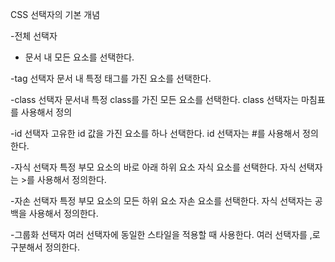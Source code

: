 CSS 선택자의 기본 개념

-전체 선택자
* 문서 내 모든 요소를 선택한다.

-tag 선택자
문서 내 특정 태그를 가진 요소를 선택한다.

-class 선택자
문서내 특정 class를 가진 모든 요소를 선택한다.
class 선택자는 마침표를 사용해서 정의

-id 선택자
고유한 id 값을 가진 요소를 하나 선택한다.
id 선택자는 #를 사용해서 정의한다.

-자식 선택자
특정 부모 요소의 바로 아래 하위 요소 자식 요소를 선택한다.
자식 선택자는 >를 사용해서 정의한다.

-자손 선택자
특정 부모 요소의 모든 하위 요소 자손 요소를 선택한다.
자식 선택자는 공백을 사용해서 정의한다.

-그룹화 선택자
여러 선택자에 동일한 스타일을 적용할 때 사용한다.
여러 선택자를 ,로 구분해서 정의한다.
